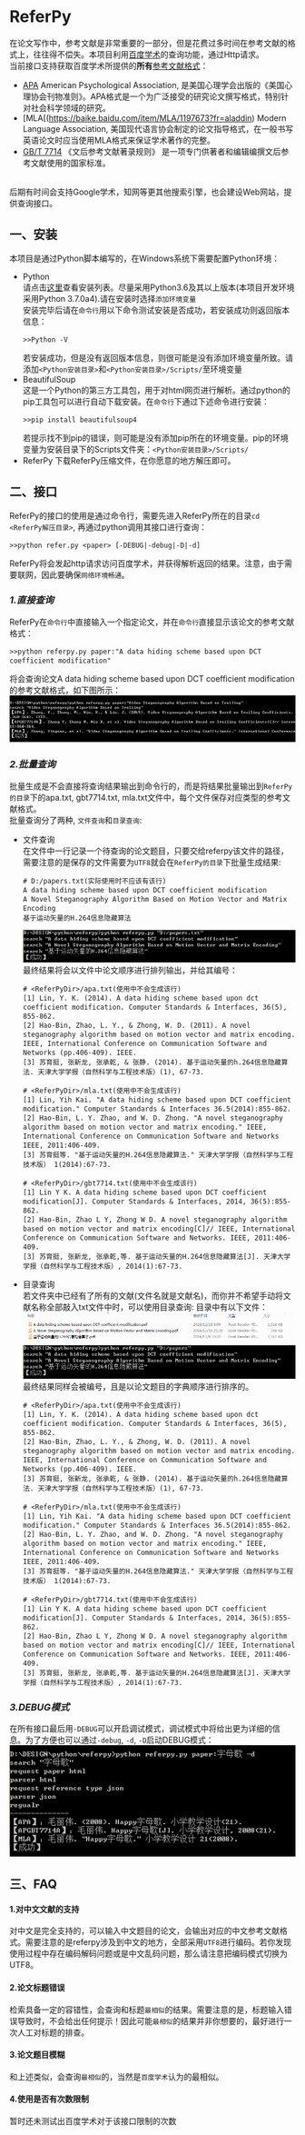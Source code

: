# ReferPy
在论文写作中，参考文献是非常重要的一部分，但是花费过多时间在参考文献的格式上，往往得不偿失。本项目利用[百度学术](http://xueshu.baidu.com/)的查询功能，通过Http请求。<br>
当前接口支持获取百度学术所提供的**所有**[参考文献格式]()：
* [APA](https://baike.baidu.com/item/APA%E6%A0%BC%E5%BC%8F/1647900)
	American Psychological Association, 是美国心理学会出版的《美国心理协会刊物准则》。APA格式是一个为广泛接受的研究论文撰写格式，特别针对社会科学领域的研究。
* [MLA[(https://baike.baidu.com/item/MLA/1197673?fr=aladdin)
	Modern Language Association, 美国现代语言协会制定的论文指导格式，在一般书写英语论文时应当使用MLA格式来保证学术著作的完整。
* [GB/T 7714](https://wenku.baidu.com/view/83139309f7ec4afe05a1df19.html)
	《文后参考文献著录规则》 是一项专门供著者和编辑编撰文后参考文献使用的国家标准。 
<br>
后期有时间会支持Google学术，知网等更其他搜索引擎，也会建设Web网站，提供查询接口。

## 一、安装
本项目是通过Python脚本编写的，在Windows系统下需要配置Python环境：
* Python<br>
	请点击[这里](https://www.python.org/downloads/)查看安装列表。尽量采用Python3.6及其以上版本(本项目开发环境采用Python 3.7.0a4).请在安装时选择`添加环境变量`<br>
	安装完毕后请在`命令行`用以下命令测试安装是否成功，若安装成功则返回版本信息：
	```
	>>Python -V
	```
	若安装成功，但是没有返回版本信息，则很可能是没有添加环境变量所致。请添加`<Python安装目录>`和`<Python安装目录>/Scripts/`至环境变量
* BeautifulSoup<br>
	这是一个Python的第三方工具包，用于对html网页进行解析。通过python的pip工具包可以进行自动下载安装。在`命令行`下通过下述命令进行安装：
	```
	>>pip install beautifulsoup4
	```
	若提示找不到pip的错误，则可能是没有添加pip所在的环境变量。pip的环境变量为安装目录下的Scripts文件夹：`<Python安装目录>/Scripts/`
* ReferPy
	下载ReferPy压缩文件，在你愿意的地方解压即可。
	
## 二、接口
ReferPy的接口的使用是通过命令行，需要先进入ReferPy所在的目录`cd <ReferPy解压目录>`, 再通过python调用其接口进行查询：
```
>>python refer.py <paper> [-DEBUG|-debug|-D|-d]
```
ReferPy将会发起http请求访问百度学术，并获得解析返回的结果。注意，由于需要联网，因此要确保`网络环境畅通`。

### *1.直接查询*
ReferPy在`命令行`中直接输入一个指定论文，并在`命令行`直接显示该论文的参考文献格式：
```
>>python referpy.py paper:"A data hiding scheme based upon DCT coefficient modification"
```
将会查询论文A data hiding scheme based upon DCT coefficient modification的参考文献格式，如下图所示：
![直接查询示例](icon/direct.png)
### *2.批量查询*
批量生成是不会直接将查询结果输出到命令行的，而是将结果批量输出到`ReferPy的目录`下的apa.txt, gbt7714.txt, mla.txt文件中，每个文件保存对应类型的参考文献格式。<br>
批量查询分了两种, `文件查询`和`目录查询`:
* 文件查询<br>
	在文件中一行记录一个待查询的论文题目，只要交给referpy该文件的路径，需要注意的是保存的文件需要为`UTF8`就会在`ReferPy的目录`下批量生成结果:
	```
	# D:/papers.txt(实际使用时不应该有该行)
	A data hiding scheme based upon DCT coefficient modification
	A Novel Steganography Algorithm Based on Motion Vector and Matrix Encoding
	基于运动矢量的H.264信息隐藏算法
	```
	![文件查询](icon/papersfile.png)<br>
	最终结果将会以文件中论文顺序进行排列输出，并给其编号：
	```
	# <ReferPyDir>/apa.txt(使用中不会生成该行)
	[1] Lin, Y. K. (2014). A data hiding scheme based upon dct coefficient modification. Computer Standards & Interfaces, 36(5), 855-862. 
	[2] Hao-Bin, Zhao, L. Y., & Zhong, W. D. (2011). A novel steganography algorithm based on motion vector and matrix encoding. IEEE, International Conference on Communication Software and Networks (pp.406-409). IEEE. 
	[3] 苏育挺, 张新龙, 张承乾, & 张静. (2014). 基于运动矢量的h.264信息隐藏算法. 天津大学学报（自然科学与工程技术版）(1), 67-73. 
	
	# <ReferPyDir>/mla.txt(使用中不会生成该行)
	[1] Lin, Yih Kai. "A data hiding scheme based upon DCT coefficient modification." Computer Standards & Interfaces 36.5(2014):855-862. 
	[2] Hao-Bin, L. Y. Zhao, and W. D. Zhong. "A novel steganography algorithm based on motion vector and matrix encoding." IEEE, International Conference on Communication Software and Networks IEEE, 2011:406-409. 
	[3] 苏育挺等. "基于运动矢量的H.264信息隐藏算法." 天津大学学报（自然科学与工程技术版） 1(2014):67-73. 
	
	# <ReferPyDir>/gbt7714.txt(使用中不会生成该行)
	[1] Lin Y K. A data hiding scheme based upon DCT coefficient modification[J]. Computer Standards & Interfaces, 2014, 36(5):855-862. 
	[2] Hao-Bin, Zhao L Y, Zhong W D. A novel steganography algorithm based on motion vector and matrix encoding[C]// IEEE, International Conference on Communication Software and Networks. IEEE, 2011:406-409. 
	[3] 苏育挺, 张新龙, 张承乾,等. 基于运动矢量的H.264信息隐藏算法[J]. 天津大学学报（自然科学与工程技术版）, 2014(1):67-73. 
	```
* 目录查询<br>
	若文件夹中已经有了所有的文献(文件名就是文献名)，而你并不希望手动将文献名称全部敲入txt文件中时，可以使用目录查询:
	目录中有以下文件：<br>
	![目录文件](icon/dir.png)<br>
	![目录查询](icon/papersdir.png)<br>
	最终结果同样会被编号，且是以论文题目的字典顺序进行排序的。
	```
	# <ReferPyDir>/apa.txt(使用中不会生成该行)
	[1] Lin, Y. K. (2014). A data hiding scheme based upon dct coefficient modification. Computer Standards & Interfaces, 36(5), 855-862. 
	[2] Hao-Bin, Zhao, L. Y., & Zhong, W. D. (2011). A novel steganography algorithm based on motion vector and matrix encoding. IEEE, International Conference on Communication Software and Networks (pp.406-409). IEEE. 
	[3] 苏育挺, 张新龙, 张承乾, & 张静. (2014). 基于运动矢量的h.264信息隐藏算法. 天津大学学报（自然科学与工程技术版）(1), 67-73. 
	
	# <ReferPyDir>/mla.txt(使用中不会生成该行)
	[1] Lin, Yih Kai. "A data hiding scheme based upon DCT coefficient modification." Computer Standards & Interfaces 36.5(2014):855-862. 
	[2] Hao-Bin, L. Y. Zhao, and W. D. Zhong. "A novel steganography algorithm based on motion vector and matrix encoding." IEEE, International Conference on Communication Software and Networks IEEE, 2011:406-409. 
	[3] 苏育挺等. "基于运动矢量的H.264信息隐藏算法." 天津大学学报（自然科学与工程技术版） 1(2014):67-73. 
	
	# <ReferPyDir>/gbt7714.txt(使用中不会生成该行)
	[1] Lin Y K. A data hiding scheme based upon DCT coefficient modification[J]. Computer Standards & Interfaces, 2014, 36(5):855-862. 
	[2] Hao-Bin, Zhao L Y, Zhong W D. A novel steganography algorithm based on motion vector and matrix encoding[C]// IEEE, International Conference on Communication Software and Networks. IEEE, 2011:406-409. 
	[3] 苏育挺, 张新龙, 张承乾,等. 基于运动矢量的H.264信息隐藏算法[J]. 天津大学学报（自然科学与工程技术版）, 2014(1):67-73. 
	```
	
### *3.DEBUG模式*
在所有接口最后用`-DEBUG`可以开启调试模式，调试模式中将给出更为详细的信息。为了方便也可以通过`-debug`, `-d`, `-D`启动DEBUG模式：<br>
![调试模式](icon/debug.png)

## 三、FAQ
#### 1.对中文文献的支持
对中文是完全支持的，可以输入中文题目的论文，会输出对应的中文参考文献格式。需要注意的是referpy涉及到中文的地方，全部采用`UTF8`进行编码。若你发现使用过程中存在编码解码问题或是中文乱码问题，那么请注意把编码模式切换为UTF8。

#### 2.论文标题错误
检索具备一定的容错性，会查询和标题`最相似`的结果。需要注意的是，标题输入错误导致时，不会给出任何提示！因此可能`最相似`的结果并非你想要的，最好进行一次人工对标题的排查。

#### 3.论文题目模糊
和上述类似，会查询`最相似`的，当然是`百度学术`认为的最相似。

#### 4.使用是否有次数限制
暂时还未测试出百度学术对于该接口限制的次数